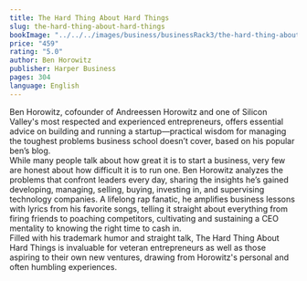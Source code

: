 ```yaml
---
title: The Hard Thing About Hard Things
slug: the-hard-thing-about-hard-things
bookImage: "../../../images/business/businessRack3/the-hard-thing-about-hard-things.jpg"
price: "459"
rating: "5.0"
author: Ben Horowitz
publisher: Harper Business
pages: 304
language: English
---
```


Ben Horowitz, cofounder of Andreessen Horowitz and one of Silicon Valley's most respected and experienced entrepreneurs, offers essential advice on building and running a startup—practical wisdom for managing the toughest problems business school doesn’t cover, based on his popular ben’s blog.
<br/>
While many people talk about how great it is to start a business, very few are honest about how difficult it is to run one. Ben Horowitz analyzes the problems that confront leaders every day, sharing the insights he’s gained developing, managing, selling, buying, investing in, and supervising technology companies. A lifelong rap fanatic, he amplifies business lessons with lyrics from his favorite songs, telling it straight about everything from firing friends to poaching competitors, cultivating and sustaining a CEO mentality to knowing the right time to cash in.
<br/>
Filled with his trademark humor and straight talk, The Hard Thing About Hard Things is invaluable for veteran entrepreneurs as well as those aspiring to their own new ventures, drawing from Horowitz's personal and often humbling experiences.
<br/>
<br/>